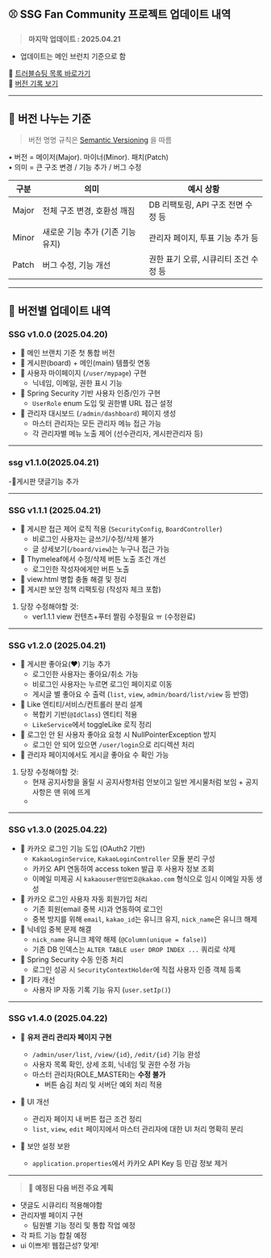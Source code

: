 ## ⚾ SSG Fan Community 프로젝트 업데이트 내역
> **마지막 업데이트 : 2025.04.21**

 - 업데이트는 메인 브런치 기준으로 함
   
📌 [트러블슈팅 목록 바로가기](https://github.com/yoon0416/ssgpack/blob/main/%ED%8A%B8%EB%9F%AC%EB%B8%94%EC%8A%88%ED%8C%85.md)  
📌 [버전 기록 보기](./version.md)

---

## 🥉 버전 나누는 기준

> 버전 명명 규칙은 [Semantic Versioning](https://semver.org/lang/ko/) 을 따름

• 버전 = 메이저(Major). 마이너(Minor). 패치(Patch)  
• 의미 = 큰 구조 변경 / 기능 추가 / 버그 수정

| 구분   | 의미                             | 예시 상황                           |
|--------|----------------------------------|--------------------------------------|
| Major  | 전체 구조 변경, 호환성 깨짐     | DB 리팩토링, API 구조 전면 수정 등   |
| Minor  | 새로운 기능 추가 (기존 기능 유지) | 관리자 페이지, 투표 기능 추가 등    |
| Patch  | 버그 수정, 기능 개선            | 권한 표기 오류, 시큐리티 조건 수정 등 |

---

## 📙 버전별 업데이트 내역

### SSG v1.0.0 (2025.04.20)
- 🔹 메인 브랜치 기준 첫 통합 버전
- 🔹 게시판(board) + 메인(main) 템플릿 연동
- 🔹 사용자 마이페이지 (`/user/mypage`) 구현
  - 닉네임, 이메일, 권한 표시 기능
- 🔹 Spring Security 기반 사용자 인증/인가 구현
  - `UserRole` enum 도입 및 권한별 URL 접근 설정
- 🔹 관리자 대시보드 (`/admin/dashboard`) 페이지 생성
  - 마스터 관리자는 모든 관리자 메뉴 접근 가능
  - 각 관리자별 메뉴 노출 제어 (선수관리자, 게시판관리자 등)
---
### ssg v1.1.0(2025.04.21)
-🔹게시판 댓글기능 추가

---
### SSG v1.1.1 (2025.04.21)
- 🔹 게시판 접근 제어 로직 적용 (`SecurityConfig`, `BoardController`)
  - 비로그인 사용자는 글쓰기/수정/삭제 불가
  - 글 상세보기(`/board/view`)는 누구나 접근 가능
- 🔹 Thymeleaf에서 수정/삭제 버튼 노출 조건 개선
  - 로그인한 작성자에게만 버튼 노출
- 🔹 view.html 병합 충돌 해결 및 정리
- 🔹 게시판 보안 정책 리팩토링 (작성자 체크 포함)
1. 당장 수정해야할 것:
   - ver1.1.1 view 컨텐츠+푸터 짤림 수정필요 ㅠ (수정완료)
---
### SSG v1.2.0 (2025.04.21)
- 🔹 게시판 좋아요(♥) 기능 추가
  - 로그인한 사용자는 좋아요/취소 가능
  - 비로그인 사용자는 누르면 로그인 페이지로 이동
  - 게시글 별 좋아요 수 출력 (`list`, `view`, `admin/board/list/view` 등 반영)
- 🔹 Like 엔티티/서비스/컨트롤러 분리 설계
  - 복합키 기반(`@IdClass`) 엔티티 적용
  - `LikeService`에서 toggleLike 로직 정리
- 🔹 로그인 안 된 사용자 좋아요 요청 시 NullPointerException 방지
  - 로그인 안 되어 있으면 `/user/login`으로 리디렉션 처리
- 🔹 관리자 페이지에서도 게시글 좋아요 수 확인 가능
1. 당장 수정해야할 것:
   - 현재 공지사항을 올릴 시 공지사항처럼 안보이고 일반 게시물처럼 보임 + 공지사항은 맨 위에 뜨게
   - 
---
### SSG v1.3.0 (2025.04.22)
- 🔹 카카오 로그인 기능 도입 (OAuth2 기반)
  - `KakaoLoginService`, `KakaoLoginController` 모듈 분리 구성
  - 카카오 API 연동하여 access token 발급 후 사용자 정보 조회
  - 이메일 미제공 시 `kakaouser랜덤번호@kakao.com` 형식으로 임시 이메일 자동 생성
- 🔹 카카오 로그인 사용자 자동 회원가입 처리
  - 기존 회원(email 중복 시)과 연동하여 로그인
  - 중복 방지를 위해 `email`, `kakao_id`는 유니크 유지, `nick_name`은 유니크 해제
- 🔹 닉네임 중복 문제 해결
  - `nick_name` 유니크 제약 해제 (`@Column(unique = false)`)
  - 기존 DB 인덱스는 `ALTER TABLE user DROP INDEX ...` 쿼리로 삭제
- 🔹 Spring Security 수동 인증 처리
  - 로그인 성공 시 `SecurityContextHolder`에 직접 사용자 인증 객체 등록
- 🔹 기타 개선
  - 사용자 IP 자동 기록 기능 유지 (`user.setIp()`)

---
### SSG v1.4.0 (2025.04.22)
- 🔹 **유저 관리 관리자 페이지 구현**
  - `/admin/user/list`, `/view/{id}`, `/edit/{id}` 기능 완성
  - 사용자 목록 확인, 상세 조회, 닉네임 및 권한 수정 가능
  - 마스터 관리자(ROLE_MASTER)는 **수정 불가**
    - 버튼 숨김 처리 및 서버단 예외 처리 적용

- 🔹 UI 개선
  - 관리자 페이지 내 버튼 접근 조건 정리
  - `list`, `view`, `edit` 페이지에서 마스터 관리자에 대한 UI 처리 명확히 분리

- 🔹 보안 설정 보완
  - `application.properties`에서 카카오 API Key 등 민감 정보 제거

---
> 🚨 **예정된 다음 버전 주요 계획**
- 댓글도 시큐리티 적용해야함
- 관리자별 페이지 구현  
  + 팀원별 기능 정리 및 통합 작업 예정
- 각 파트 기능 합칠 예정
- ui 이쁘게! 웹접근성? 맞게!

